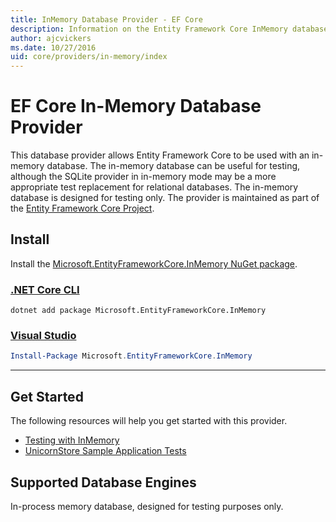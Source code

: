 ```yaml
---
title: InMemory Database Provider - EF Core
description: Information on the Entity Framework Core InMemory database provider
author: ajcvickers
ms.date: 10/27/2016
uid: core/providers/in-memory/index
---
```

# EF Core In-Memory Database Provider

This database provider allows Entity Framework Core to be used with an in-memory database. The in-memory database can be useful for testing, although the SQLite provider in in-memory mode may be a more appropriate test replacement for relational databases. The in-memory database is designed for testing only. The provider is maintained as part of the [Entity Framework Core Project](https://github.com/dotnet/efcore).

## Install

Install the [Microsoft.EntityFrameworkCore.InMemory NuGet package](https://www.nuget.org/packages/Microsoft.EntityFrameworkCore.InMemory/).

### [.NET Core CLI](#tab/dotnet-core-cli)

```dotnetcli
dotnet add package Microsoft.EntityFrameworkCore.InMemory
```

### [Visual Studio](#tab/vs)

```powershell
Install-Package Microsoft.EntityFrameworkCore.InMemory
```

***

## Get Started

The following resources will help you get started with this provider.

* [Testing with InMemory](xref:core/miscellaneous/testing/in-memory)
* [UnicornStore Sample Application Tests](https://github.com/rowanmiller/UnicornStore/blob/master/UnicornStore/src/UnicornStore.Tests/Controllers/ShippingControllerTests.cs)

## Supported Database Engines

In-process memory database, designed for testing purposes only.
